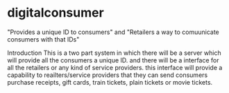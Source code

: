 digitalconsumer
===============

"Provides a unique ID to consumers" and "Retailers a way to comuunicate consumers with that IDs"

Introduction
This is a two part system in which there will be a server which will provide all the consumers a unique ID.
and there will be a interface for all the retailers or any kind of service providers. this interface will provide a capability
to reailters/service providers that they can send consumers purchase receipts, gift cards, train tickets, plain tickets or movie tickets.
